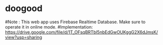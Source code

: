 # doogood
#Note : This web app uses Firebase Realtime Database. Make sure to operate it in online mode.
#Implementation: https://drive.google.com/file/d/1T_OFsqBRTbl5nbEdGwOUKggG2X6dJmsK/view?usp=sharing
